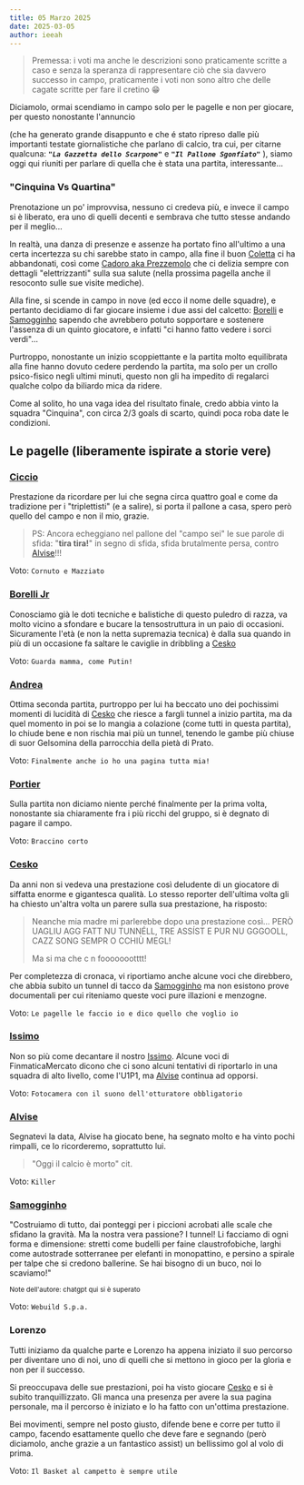 ```yaml
---
title: 05 Marzo 2025
date: 2025-03-05
author: ieeah
---
```


> Premessa: i voti ma anche le descrizioni sono praticamente scritte a caso e senza la speranza di rappresentare ciò che sia davvero successo in campo, praticamente i voti non sono altro che delle cagate scritte per fare il cretino 😁

Diciamolo, ormai scendiamo in campo solo per le pagelle e non per giocare, per questo nonostante l'annuncio

(che ha generato grande disappunto e che é stato ripreso dalle più importanti testate giornalistiche che parlano di calcio,
tra cui, per citarne qualcuna: _**`"La Gazzetta dello Scarpone"`**_ e _**`"Il Pallone Sgonfiato"`**_ ), siamo oggi qui riuniti
per parlare di quella che è stata una partita, interessante...


### "Cinquina Vs Quartina"

Prenotazione un po' improvvisa, nessuno ci credeva più, e invece il campo si è liberato, era uno di quelli decenti e
sembrava che tutto stesse andando per il meglio...

In realtà, una danza di presenze e assenze ha portato fino all'ultimo a una certa incertezza su chi sarebbe
stato in campo, alla fine il buon [Coletta](/players/it/coletta) ci ha abbandonati, così come [Cadoro aka Prezzemolo](/players/it/cadoro)
che ci delizia sempre con dettagli "elettrizzanti" sulla sua salute (nella prossima pagella anche il resoconto sulle sue visite mediche).

Alla fine, si scende in campo in nove (ed ecco il nome delle squadre), e pertanto decidiamo di far giocare insieme i due assi del calcetto: [Borelli](/players/it/borelli) e [Samogginho](/players/it/samogginho)
sapendo che avrebbero potuto sopportare e sostenere l'assenza di un quinto giocatore, e infatti "ci hanno fatto vedere i sorci verdi"...

Purtroppo, nonostante un inizio scoppiettante e la partita molto equilibrata alla fine hanno dovuto cedere perdendo la partita,
ma solo per un crollo psico-fisico negli ultimi minuti, questo non gli ha impedito di regalarci qualche colpo da biliardo mica da ridere.


Come al solito, ho una vaga idea del risultato finale, credo abbia vinto la squadra "Cinquina", con circa 2/3 goals di scarto, quindi poca roba date le condizioni.


## Le pagelle (liberamente ispirate a storie vere)

### [Ciccio](/players/it/ciccio)

Prestazione da ricordare per lui che segna circa quattro goal e come da tradizione per i "triplettisti" (e a salire), si porta il pallone a casa,
spero però quello del campo e non il mio, grazie.

> PS: Ancora echeggiano nel pallone del "campo sei" le sue parole di sfida: "**tira tira!**" in segno di sfida, sfida brutalmente persa, contro [Alvise](/players/it/zingales)!!!

Voto: `Cornuto e Mazziato`


### [Borelli Jr](/players/it/borelli)

Conosciamo già le doti tecniche e balistiche di questo puledro di razza, va molto vicino a sfondare e bucare la tensostruttura in un paio di occasioni.
Sicuramente l'età (e non la netta supremazia tecnica) è dalla sua quando in più di un occasione fa saltare le caviglie in dribbling a [Cesko](/players/it/cesko)

Voto: `Guarda mamma, come Putin!`


### [Andrea](/players/it/andrea)

Ottima seconda partita, purtroppo per lui ha beccato uno dei pochissimi momenti di lucidità di [Cesko](/players/it/cesko) che riesce a fargli tunnel a inizio partita,
ma da quel momento in poi se lo mangia a colazione (come tutti in questa partita), lo chiude bene e non rischia mai più un tunnel, tenendo le gambe più
chiuse di suor Gelsomina della parrocchia della pietà di Prato.

Voto: `Finalmente anche io ho una pagina tutta mia!`

### [Portier](/players/it/portier)

Sulla partita non diciamo niente perché finalmente per la prima volta, nonostante sia chiaramente fra i più ricchi del gruppo, si è degnato di pagare il campo.

Voto: `Braccino corto`

### [Cesko](/players/it/cesko)

Da anni non si vedeva una prestazione così deludente di un giocatore di siffatta enorme e gigantesca qualità.
Lo stesso reporter dell'ultima volta gli ha chiesto un'altra volta un parere sulla sua prestazione, ha risposto:


> Neanche mia madre mi parlerebbe dopo una prestazione così...
> PERÒ UAGLIU AGG FATT NU TUNNÉLL, TRE ASSÍST E PUR NU GGGOOLL, CAZZ SONG SEMPR O CCHIÙ MEGL!
>
> Ma si ma che c n foooooootttt!

Per completezza di cronaca, vi riportiamo anche alcune voci che direbbero, che abbia subito un tunnel di tacco da [Samogginho](/players/it/samogginho)
ma non esistono prove documentali per cui riteniamo queste voci pure illazioni e menzogne.

Voto: `Le pagelle le faccio io e dico quello che voglio io`

### [Issimo](/players/it/issimo)

Non so più come decantare il nostro [Issimo](/players/it/issimo).
Alcune voci di FinmaticaMercato dicono che ci sono alcuni
tentativi di riportarlo in una squadra di alto livello, come l'U1P1, ma [Alvise](/players/it/zingales) continua ad opporsi.

Voto: `Fotocamera con il suono dell'otturatore obbligatorio`

### [Alvise](/players/it/zingales)

Segnatevi la data, Alvise ha giocato bene, ha segnato molto e ha vinto pochi rimpalli, ce lo ricorderemo, soprattutto lui.
> "Oggi il calcio è morto" cit.

Voto: `Killer`

### [Samogginho](/players/it/samogginho)

"Costruiamo di tutto, dai ponteggi per i piccioni acrobati alle scale che sfidano la gravità.
Ma la nostra vera passione? I tunnel! Li facciamo di ogni forma e dimensione: stretti come budelli per faine claustrofobiche,
larghi come autostrade sotterranee per elefanti in monopattino, e persino a spirale per talpe che si credono ballerine.
Se hai bisogno di un buco, noi lo scaviamo!"

<small>Note dell'autore: chatgpt qui si è superato</small>

Voto: `Webuild S.p.a.`

### Lorenzo

Tutti iniziamo da qualche parte e Lorenzo ha appena iniziato il suo percorso per diventare uno di noi, uno
di quelli che si mettono in gioco per la gloria e non per il successo.

Si preoccupava delle sue prestazioni, poi ha visto giocare [Cesko](/players/it/cesko) e si è subito tranquillizzato.
Gli manca una presenza per avere la sua pagina personale, ma il percorso è iniziato e lo ha fatto con un'ottima prestazione.

Bei movimenti, sempre nel posto giusto, difende bene e corre per tutto il campo, facendo esattamente quello che deve fare e segnando
(però diciamolo, anche grazie a un fantastico assist) un bellissimo gol al volo di prima.

Voto: `Il Basket al campetto è sempre utile`
